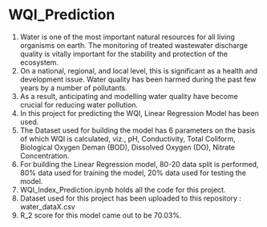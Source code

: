 # WQI_Prediction
1. Water is one of the most important natural resources for all living organisms on earth. The monitoring of treated wastewater discharge quality is vitally important for the stability and protection of the ecosystem.
2. On a national, regional, and local level, this is significant as a health and development issue. Water quality has been harmed during the past few years by a number of pollutants. 
3. As a result, anticipating and modelling water quality have become crucial for reducing water pollution.
4. In this project for predicting the WQI, Linear Regression Model has been used. 
5. The Dataset used for building the model has 6 parameters on the basis of which WQI is calculated, viz., pH, Conductivity, Total Coliform, Biological Oxygen Deman (BOD), Dissolved Oxygen (DO), Nitrate Concentration.
6. For building the Linear Regression model, 80-20 data split is performed, 80% data used for training the model, 20% data used for testing the model.
7. WQI_Index_Prediction.ipynb holds all the code for this project.
8. Dataset used for this project has been uploaded to this repository : water_dataX.csv 
9. R_2 score for this model came out to be 70.03%.
